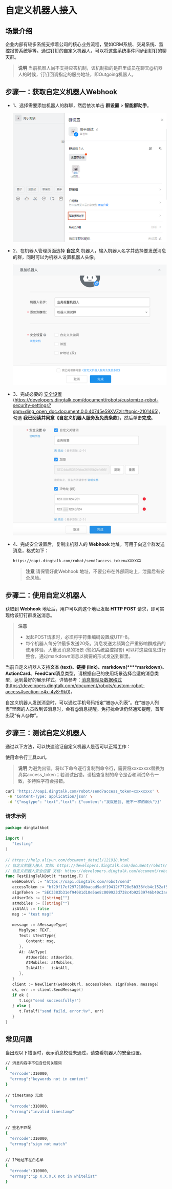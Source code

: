# 自定义机器人接入

## 场景介绍

企业内部有较多系统支撑着公司的核心业务流程，譬如CRM系统、交易系统、监控报警系统等等。通过钉钉的自定义机器人，可以将这些系统事件同步到钉钉的聊天群。

> **说明**
> 当前机器人尚不支持应答机制，该机制指的是群里成员在聊天@机器人的时候，钉钉回调指定的服务地址，即Outgoing机器人。

## 步骤一：获取自定义机器人Webhook

- 1、选择需要添加机器人的群聊，然后依次单击 **群设置** > **智能群助手**。

  <img src="./images/1.png" style="zoom:100%;" />

- 2、在机器人管理页面选择 **自定义** 机器人，输入机器人名字并选择要发送消息的群，同时可以为机器人设置机器人头像。

  <img src="./images/2.png" style="zoom:50%;" />

- 3、完成必要的 [安全设置](https://developers.dingtalk.com/document/robots/customize-robot-security-settings#topic-2101465) (https://developers.dingtalk.com/document/robots/customize-robot-security-settings?spm=ding_open_doc.document.0.0.40745e59XVZzIr#topic-2101465)，勾选 **我已阅读并同意《自定义机器人服务及免责条款**》，然后单击**完成**。

  <img src="./images/3.png" style="zoom:50%;" />

- 4、完成安全设置后，复制出机器人的 **Webhook** 地址，可用于向这个群发送消息，格式如下：

  ```bash
  https://oapi.dingtalk.com/robot/send?access_token=XXXXXX
  ```

  > **注意**
  > 请保管好此Webhook 地址，不要公布在外部网站上，泄露后有安全风险。

## 步骤二：使用自定义机器人

获取到 **Webhook** 地址后，用户可以向这个地址发起 **HTTP POST** 请求，即可实现给该钉钉群发送消息。

> **注意**
> - 发起POST请求时，必须将字符集编码设置成UTF-8。
> - 每个机器人每分钟最多发送20条。消息发送太频繁会严重影响群成员的使用体验，大量发消息的场景 (譬如系统监控报警) 可以将这些信息进行整合，通过markdown消息以摘要的形式发送到群里。

当前自定义机器人支持**文本 (text)、链接 (link)、markdown(****markdown)、ActionCard、FeedCard**消息类型，请根据自己的使用场景选择合适的消息类型，达到最好的展示样式。详情参考：[消息类型及数据格式](https://developers.dingtalk.com/document/robots/custom-robot-access#section-e4x-4y8-9k0) (https://developers.dingtalk.com/document/robots/custom-robot-access#section-e4x-4y8-9k0)。

自定义机器人发送消息时，可以通过手机号码指定“被@人列表”。在“被@人列表”里面的人员收到该消息时，会有@消息提醒。免打扰会话仍然通知提醒，首屏出现“有人@你”。

## 步骤三：测试自定义机器人

通过以下方法，可以快速验证自定义机器人是否可以正常工作：

使用命令行工具curl。

> **说明**
> 为避免出错，将以下命令逐行复制到命令行，需要将xxxxxxxx替换为真实access_token；若测试出错，请检查复制的命令是否和测试命令一致，多特殊字符会报错。

```bash
curl 'https://oapi.dingtalk.com/robot/send?access_token=xxxxxxxx' \
 -H 'Content-Type: application/json' \
 -d '{"msgtype": "text","text": {"content":"我就是我, 是不一样的烟火"}}'
```

### 请求示例

```go
package dingtalkbot

import (
   "testing"
)

// https://help.aliyun.com/document_detail/121918.html
// 自定义机器人接入 文档: https://developers.dingtalk.com/document/robots/custom-robot-access
// 自定义机器人安全设置 文档: https://developers.dingtalk.com/document/robots/customize-robot-security-settings
func TestDingTalkBot(t *testing.T) {
   webHookUrl := "https://oapi.dingtalk.com/robot/send"
   accessToken := "bf29f17ef2972180bacad9adf19412f7728e5b336fcb4c152af5be8a88888888"
   signToken := "SEC3383b31ef94081d10e5ae8c009923d738c4b92539746b40c3aec2c8e88888888"
   atUserIds := []string{""}
   atMobiles := []string{""}
   isAtAll := false
   msg := "test msg!"

   message := &MessageType{
      MsgType: TEXT,
      Text: &TextType{
         Content: msg,
      },
      At: &AtType{
         AtUserIds: atUserIds,
         AtMobiles: atMobiles,
         IsAtAll:   isAtAll,
      },
   }
   client := NewClient(webHookUrl, accessToken, signToken, message)
   ok, err := client.SendMessage()
   if ok {
      t.Log("send successfully!")
   } else {
      t.Fatalf("send faild, error:%v", err)
   }
}
```

## 常见问题

当出现以下错误时，表示消息校验未通过，请查看机器人的安全设置。

```bash
// 消息内容中不包含任何关键词
{
  "errcode":310000,
  "errmsg":"keywords not in content"
}

// timestamp 无效
{
  "errcode":310000,
  "errmsg":"invalid timestamp"
}

// 签名不匹配
{
  "errcode":310000,
  "errmsg":"sign not match"
}

// IP地址不在白名单
{
  "errcode":310000,
  "errmsg":"ip X.X.X.X not in whitelist"
}
```
